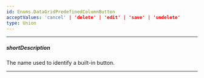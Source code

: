```yaml
---
id: Enums.DataGridPredefinedColumnButton
acceptValues: 'cancel' | 'delete' | 'edit' | 'save' | 'undelete'
type: Union
---
```

---
##### shortDescription
The name used to identify a built-in button.

---
<!--
dxDataGridColumn.buttons(/api-reference/_hidden/dxDataGridColumn/buttons/buttons.md)
dxDataGridColumnButton.name(/api-reference/_hidden/dxDataGridColumnButton/name.md)
-->
